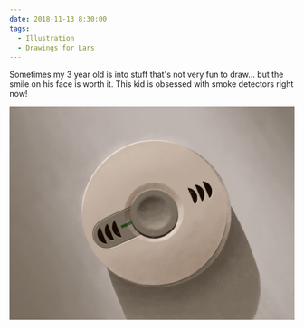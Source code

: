 ```yaml
---
date: 2018-11-13 8:30:00
tags:
  - Illustration
  - Drawings for Lars
---
```


Sometimes my 3 year old is into stuff that's not very fun to draw... but the smile on his face is worth it. This kid is obsessed with smoke detectors right now!

![Smoke Detector](smoke-detector.jpg)
